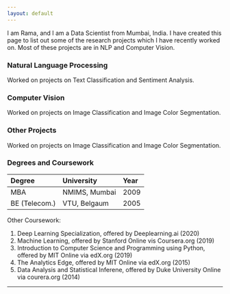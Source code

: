 ```yaml
---
layout: default
---
```


I am Rama, and I am a Data Scientist from Mumbai, India. I have created this page to list out some of the research projects which I have recently worked on. Most of these projects are in NLP and Computer Vision. 

### Natural Language Processing

Worked on projects on Text Classification and Sentiment Analysis.


### Computer Vision

Worked on projects on Image Classification and Image Color Segmentation.


### Other Projects

Worked on projects on Image Classification and Image Color Segmentation.


### Degrees and Coursework

| Degree       | University        | Year |
|:-------------|:------------------|:------|
| MBA          | NMIMS, Mumbai     | 2009  |
| BE (Telecom.)| VTU, Belgaum      | 2005  |


Other Coursework:
1. Deep Learning Specialization, offered by Deeplearning.ai (2020)
2. Machine Learning, offered by Stanford Online vis Coursera.org (2019)
3. Introduction to Computer Science and Programming using Python, offered by MIT Online via edX.org (2019)
4. The Analytics Edge, offered by MIT Online via edX.org (2015)
5. Data Analysis and Statistical Inferene, offered by Duke University Online via courera.org (2014)


* * *
